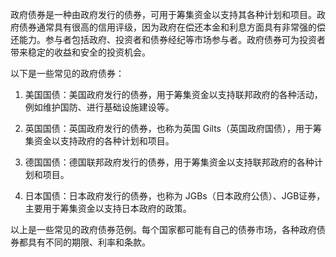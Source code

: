 

政府债券是一种由政府发行的债券，可用于筹集资金以支持其各种计划和项目。政府债券通常具有很高的信用评级，因为政府在偿还本金和利息方面具有非常强的偿还能力。参与者包括政府、投资者和债券经纪等市场参与者。政府债券可为投资者带来稳定的收益和安全的投资机会。

以下是一些常见的政府债券：

1. 美国国债：美国政府发行的债券，用于筹集资金以支持联邦政府的各种活动，例如维护国防、进行基础设施建设等。

2. 英国国债：英国政府发行的债券，也称为英国 Gilts（英国政府国债），用于筹集资金以支持政府的各种计划和项目。

3. 德国国债：德国联邦政府发行的债券，用于筹集资金以支持联邦政府的各种计划和项目。

4. 日本国债：日本政府发行的债券，也称为 JGBs（日本政府公债）、JGB证券，主要用于筹集资金以支持日本政府的政策。

以上是一些常见的政府债券范例。每个国家都可能有自己的债券市场，各种政府债券都具有不同的期限、利率和条款。